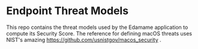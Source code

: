 # Endpoint Threat Models
This repo contains the threat models used by the Edamame application to compute its Security Score. The reference for defining macOS threats uses NIST's amazing https://github.com/usnistgov/macos_security .